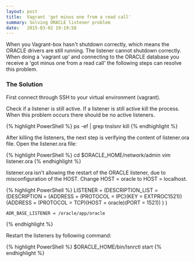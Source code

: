 ```yaml
---
layout: post
title:  Vagrant 'got minus one from a read call'
summary: Solving ORACLE listener problem
date:   2015-03-02 19:19:58
---
```


When you Vagrant-box hasn't shutdown correctly, which means the ORACLE drivers are still running.
The listener cannot shutdown correctly. When doing a 'vagrant up' and connecting to the ORACLE database you receive a 'got minus one from a read call' the following steps can resolve this problem.

### The Solution

First connect through SSH to your virtual environment (vagrant).

Check if a listener is still active. If a listener is still active kill the process. When this problem occurs there should be no active listeners.

{% highlight PowerShell %}
    ps -ef | grep tnslsnr
    kill <processID>
{% endhighlight %}

After killing the listeners, the next step is verifying the content of listener.ora file. Open the listener.ora file:

{% highlight PowerShell %}
    cd $ORACLE_HOME/network/admin
    vim listener.ora
{% endhighlight %}

listener.ora isn't allowing the restart of the ORACLE listener, due to misconfiguration of the HOST. Change HOST = oracle to HOST = localhost.

{% highlight PowerShell %}
    LISTENER =
      (DESCRIPTION_LIST =
        (DESCRIPTION =
          (ADDRESS = (PROTOCOL = IPC)(KEY = EXTPROC1521))
          (ADDRESS = (PROTOCOL = TCP)(HOST = oracle)(PORT = 1521))
        )
      )

    ADR_BASE_LISTENER = /oracle/app/oracle
{% endhighlight %}

Restart the listeners by following command:

{% highlight PowerShell %}
    $ORACLE_HOME/bin/lsnrctl start
{% endhighlight %}